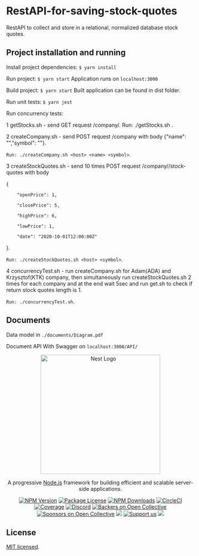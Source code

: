 # RestAPI-for-saving-stock-quotes

RestAPI to collect and store in a relational, normalized database stock quotes.
## Project installation and running

Install project dependencies: ```$ yarn install```

Run project: ```$ yarn start``` Application runs on ```localhost:3000```

Build project: ```$ yarn start``` Built application can be found in dist folder.

Run unit tests: ```$ yarn jest```

Run concurrency tests: 

1 getStocks.sh - send GET request <host>/company/<id>. Run: ./getStocks.sh <host> <id>.

2 createCompany.sh - send POST request <host>/company with body {"name": "<name>","symbol": "<symbol>"}. 

```Run: ./createCompany.sh <host> <name> <symbol>```.

3 createStockQuotes.sh - send 10 times POST request <host>/company/<symbol>/stock-quotes with body 

{

	    "openPrice": 1,

	    "closePrice": 5,

	    "highPrice": 6,

	    "lowPrice": 1,

	    "date": "2020-10-01T12:00:00Z"
      
}.

 ```Run: ./createStockQuotes.sh <host> <symbol>```.

4 concurrencyTest.sh - run createCompany.sh for Adam(ADA) and Krzysztof(KTK) company, then simultaneously run createStockQuotes.sh 2 times for each company and at the end wait 5sec and run get.sh to check 
if return stock quotes length is 1. 

 ```Run: ./concurrencyTest.sh```.

## Documents
Data model in ```./documents/Diagram.pdf```

Document API With Swagger on ```localhost:3000/API/```




<p align="center">
  <a href="http://nestjs.com/" target="blank"><img src="https://nestjs.com/img/logo_text.svg" width="320" alt="Nest Logo" /></a>
</p>

[circleci-image]: https://img.shields.io/circleci/build/github/nestjs/nest/master?token=abc123def456
[circleci-url]: https://circleci.com/gh/nestjs/nest

  <p align="center">A progressive <a href="http://nodejs.org" target="_blank">Node.js</a> framework for building efficient and scalable server-side applications.</p>
    <p align="center">
<a href="https://www.npmjs.com/~nestjscore" target="_blank"><img src="https://img.shields.io/npm/v/@nestjs/core.svg" alt="NPM Version" /></a>
<a href="https://www.npmjs.com/~nestjscore" target="_blank"><img src="https://img.shields.io/npm/l/@nestjs/core.svg" alt="Package License" /></a>
<a href="https://www.npmjs.com/~nestjscore" target="_blank"><img src="https://img.shields.io/npm/dm/@nestjs/common.svg" alt="NPM Downloads" /></a>
<a href="https://circleci.com/gh/nestjs/nest" target="_blank"><img src="https://img.shields.io/circleci/build/github/nestjs/nest/master" alt="CircleCI" /></a>
<a href="https://coveralls.io/github/nestjs/nest?branch=master" target="_blank"><img src="https://coveralls.io/repos/github/nestjs/nest/badge.svg?branch=master#9" alt="Coverage" /></a>
<a href="https://discord.gg/G7Qnnhy" target="_blank"><img src="https://img.shields.io/badge/discord-online-brightgreen.svg" alt="Discord"/></a>
<a href="https://opencollective.com/nest#backer" target="_blank"><img src="https://opencollective.com/nest/backers/badge.svg" alt="Backers on Open Collective" /></a>
<a href="https://opencollective.com/nest#sponsor" target="_blank"><img src="https://opencollective.com/nest/sponsors/badge.svg" alt="Sponsors on Open Collective" /></a>
  <a href="https://paypal.me/kamilmysliwiec" target="_blank"><img src="https://img.shields.io/badge/Donate-PayPal-ff3f59.svg"/></a>
    <a href="https://opencollective.com/nest#sponsor"  target="_blank"><img src="https://img.shields.io/badge/Support%20us-Open%20Collective-41B883.svg" alt="Support us"></a>
  <a href="https://twitter.com/nestframework" target="_blank"><img src="https://img.shields.io/twitter/follow/nestframework.svg?style=social&label=Follow"></a>
</p>
  <!--[![Backers on Open Collective](https://opencollective.com/nest/backers/badge.svg)](https://opencollective.com/nest#backer)
  [![Sponsors on Open Collective](https://opencollective.com/nest/sponsors/badge.svg)](https://opencollective.com/nest#sponsor)-->

## License

[MIT licensed](LICENSE).
